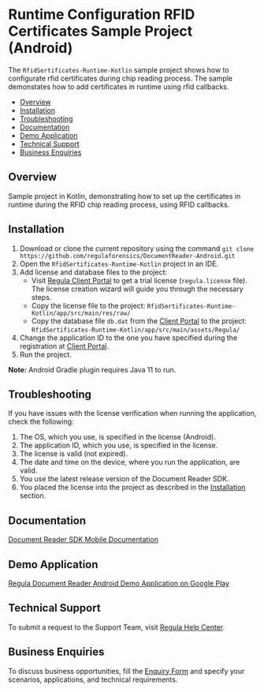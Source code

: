 # Runtime Configuration RFID Certificates Sample Project (Android)

The `RfidSertificates-Runtime-Kotlin` sample project shows how to configurate rfid certificates during chip reading process. The sample demonstates how to add certificates in runtime using rfid callbacks.

* [Overview](#overview)
* [Installation](#installation)
* [Troubleshooting](#troubleshooting)
* [Documentation](#documentation)
* [Demo Application](#demo-application)
* [Technical Support](#technical-support)
* [Business Enquiries](#business-enquiries)

## Overview

Sample project in Kotlin, demonstrating how to set up the certificates in runtime during the RFID chip reading process, using RFID callbacks.

## Installation

1. Download or clone the current repository using the command `git clone https://github.com/regulaforensics/DocumentReader-Android.git`
2. Open the `RfidSertificates-Runtime-Kotlin` project in an IDE.
3. Add license and database files to the project:
   - Visit [Regula Client Portal](https://client.regulaforensics.com/) to get a trial license (`regula.license` file). The license creation wizard will guide you through the necessary steps. 
   - Copy the license file to the project: `RfidSertificates-Runtime-Kotlin/app/src/main/res/raw/`
   - Copy the database file `db.dat` from the [Client Portal](https://client.regulaforensics.com/customer/databases) to the project: `RfidSertificates-Runtime-Kotlin/app/src/main/assets/Regula/`
4. Change the application ID to the one you have specified during the registration at [Client Portal](https://client.regulaforensics.com/).
5. Run the project.
   
**Note:** Android Gradle plugin requires Java 11 to run.

## Troubleshooting

If you have issues with the license verification when running the application, check the following:

1. The OS, which you use, is specified in the license (Android).
2. The application ID, which you use, is specified in the license.
3. The license is valid (not expired).
4. The date and time on the device, where you run the application, are valid.
5. You use the latest release version of the Document Reader SDK.
6. You placed the license into the project as described in the [Installation](#installation) section.

## Documentation

<a target="_blank" href="https://docs.regulaforensics.com/develop/doc-reader-sdk/mobile/">Document Reader SDK Mobile Documentation</a>

## Demo Application

<a target="_blank" href="https://play.google.com/store/apps/details?id=com.regula.documentreader">Regula Document Reader Android Demo Application on Google Play</a>

## Technical Support

To submit a request to the Support Team, visit <a target="_blank" href="https://support.regulaforensics.com/hc/en-us/requests/new?utm_source=github">Regula Help Center</a>.

## Business Enquiries

To discuss business opportunities, fill the <a target="_blank" href="https://explore.regula.app/docs-support-request">Enquiry Form</a> and specify your scenarios, applications, and technical requirements.